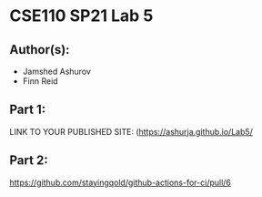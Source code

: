 # CSE110 SP21 Lab 5

## Author(s):
- Jamshed Ashurov
- Finn Reid

## Part 1:

LINK TO YOUR PUBLISHED SITE: (https://ashurja.github.io/Lab5/

## Part 2:

https://github.com/stayingqold/github-actions-for-ci/pull/6
